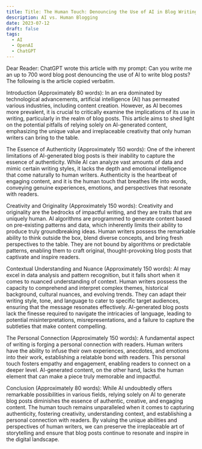```yaml
---
title: Title: The Human Touch: Denouncing the Use of AI in Blog Writing
description: AI vs. Human Blogging
date: 2023-07-12
draft: false
tags:
  - AI
  - OpenAI
  - ChatGPT
---
```

Dear Reader: ChatGPT wrote this article with my prompt: Can you write me an up to 700 word blog post denouncing the use of AI to write blog posts? The following is the article copied verbatim.

Introduction (Approximately 80 words):
In an era dominated by technological advancements, artificial intelligence (AI) has permeated various industries, including content creation. However, as AI becomes more prevalent, it is crucial to critically examine the implications of its use in writing, particularly in the realm of blog posts. This article aims to shed light on the potential pitfalls of relying solely on AI-generated content, emphasizing the unique value and irreplaceable creativity that only human writers can bring to the table.

The Essence of Authenticity (Approximately 150 words):
One of the inherent limitations of AI-generated blog posts is their inability to capture the essence of authenticity. While AI can analyze vast amounts of data and mimic certain writing styles, it lacks the depth and emotional intelligence that come naturally to human writers. Authenticity is the heartbeat of engaging content, and it is the human touch that breathes life into words, conveying genuine experiences, emotions, and perspectives that resonate with readers.

Creativity and Originality (Approximately 150 words):
Creativity and originality are the bedrocks of impactful writing, and they are traits that are uniquely human. AI algorithms are programmed to generate content based on pre-existing patterns and data, which inherently limits their ability to produce truly groundbreaking ideas. Human writers possess the remarkable ability to think outside the box, blend diverse concepts, and bring fresh perspectives to the table. They are not bound by algorithms or predictable patterns, enabling them to craft original, thought-provoking blog posts that captivate and inspire readers.

Contextual Understanding and Nuance (Approximately 150 words):
AI may excel in data analysis and pattern recognition, but it falls short when it comes to nuanced understanding of context. Human writers possess the capacity to comprehend and interpret complex themes, historical background, cultural nuances, and evolving trends. They can adapt their writing style, tone, and language to cater to specific target audiences, ensuring that the message resonates effectively. AI-generated blog posts lack the finesse required to navigate the intricacies of language, leading to potential misinterpretations, misrepresentations, and a failure to capture the subtleties that make content compelling.

The Personal Connection (Approximately 150 words):
A fundamental aspect of writing is forging a personal connection with readers. Human writers have the ability to infuse their own experiences, anecdotes, and emotions into their work, establishing a relatable bond with readers. This personal touch fosters empathy and engagement, enabling readers to connect on a deeper level. AI-generated content, on the other hand, lacks the human element that can make a piece truly memorable and impactful.

Conclusion (Approximately 80 words):
While AI undoubtedly offers remarkable possibilities in various fields, relying solely on AI to generate blog posts diminishes the essence of authentic, creative, and engaging content. The human touch remains unparalleled when it comes to capturing authenticity, fostering creativity, understanding context, and establishing a personal connection with readers. By valuing the unique abilities and perspectives of human writers, we can preserve the irreplaceable art of storytelling and ensure that blog posts continue to resonate and inspire in the digital landscape.
